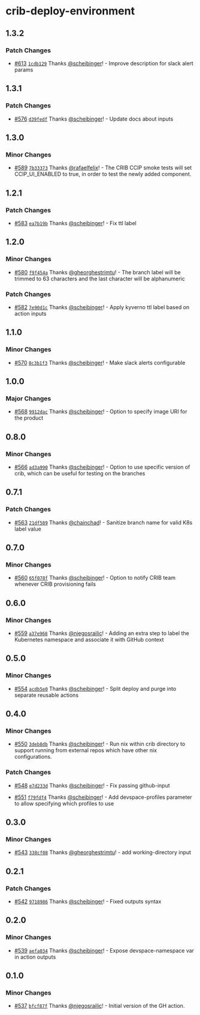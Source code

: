 # crib-deploy-environment

## 1.3.2

### Patch Changes

- [#613](https://github.com/smartcontractkit/.github/pull/613)
  [`1cdb129`](https://github.com/smartcontractkit/.github/commit/1cdb12962cf96632b2fb43d11fd07d077478e232)
  Thanks [@scheibinger](https://github.com/scheibinger)! - Improve description
  for slack alert params

## 1.3.1

### Patch Changes

- [#576](https://github.com/smartcontractkit/.github/pull/576)
  [`d39fedf`](https://github.com/smartcontractkit/.github/commit/d39fedfcf36a7c8aa5d357ce1e75e33edbe1c2f4)
  Thanks [@scheibinger](https://github.com/scheibinger)! - Update docs about
  inputs

## 1.3.0

### Minor Changes

- [#589](https://github.com/smartcontractkit/.github/pull/589)
  [`7b33373`](https://github.com/smartcontractkit/.github/commit/7b33373b05314e8969a103c072f907c07213ba16)
  Thanks [@rafaelfelix](https://github.com/rafaelfelix)! - The CRIB CCIP smoke
  tests will set CCIP_UI_ENABLED to true, in order to test the newly added
  component.

## 1.2.1

### Patch Changes

- [#583](https://github.com/smartcontractkit/.github/pull/583)
  [`ea7b19b`](https://github.com/smartcontractkit/.github/commit/ea7b19b74d9361112b66685d5d3fb19d9f790b04)
  Thanks [@scheibinger](https://github.com/scheibinger)! - Fix ttl label

## 1.2.0

### Minor Changes

- [#580](https://github.com/smartcontractkit/.github/pull/580)
  [`f9f454a`](https://github.com/smartcontractkit/.github/commit/f9f454aa08c7a91e64d113220c28f12ffbcde236)
  Thanks [@gheorghestrimtu](https://github.com/gheorghestrimtu)! - The branch
  label will be trimmed to 63 characters and the last character will be
  alphanumeric

### Patch Changes

- [#582](https://github.com/smartcontractkit/.github/pull/582)
  [`7e90d1c`](https://github.com/smartcontractkit/.github/commit/7e90d1c92b0993f0fb5882b3baad8b917ae2e92b)
  Thanks [@scheibinger](https://github.com/scheibinger)! - Apply kyverno ttl
  label based on action inputs

## 1.1.0

### Minor Changes

- [#570](https://github.com/smartcontractkit/.github/pull/570)
  [`8c3b1f3`](https://github.com/smartcontractkit/.github/commit/8c3b1f3d4e7ea113eb1bdb03abfb939d12385ab8)
  Thanks [@scheibinger](https://github.com/scheibinger)! - Make slack alerts
  configurable

## 1.0.0

### Major Changes

- [#568](https://github.com/smartcontractkit/.github/pull/568)
  [`9912dac`](https://github.com/smartcontractkit/.github/commit/9912dac3b0b2fdd352049f1a49e7fa0101ad4b19)
  Thanks [@scheibinger](https://github.com/scheibinger)! - Option to specify
  image URI for the product

## 0.8.0

### Minor Changes

- [#566](https://github.com/smartcontractkit/.github/pull/566)
  [`ad3a990`](https://github.com/smartcontractkit/.github/commit/ad3a99081859689be328de096901577329970ee6)
  Thanks [@scheibinger](https://github.com/scheibinger)! - Option to use
  specific version of crib, which can be useful for testing on the branches

## 0.7.1

### Patch Changes

- [#563](https://github.com/smartcontractkit/.github/pull/563)
  [`21df589`](https://github.com/smartcontractkit/.github/commit/21df589fcb13a6fea70278e1a9c42eb4948770b2)
  Thanks [@chainchad](https://github.com/chainchad)! - Sanitize branch name for
  valid K8s label value

## 0.7.0

### Minor Changes

- [#560](https://github.com/smartcontractkit/.github/pull/560)
  [`65f078f`](https://github.com/smartcontractkit/.github/commit/65f078f61ad5896468e2241c4a7e25e4c3052e28)
  Thanks [@scheibinger](https://github.com/scheibinger)! - Option to notify CRIB
  team whenever CRIB provisioning fails

## 0.6.0

### Minor Changes

- [#559](https://github.com/smartcontractkit/.github/pull/559)
  [`a37e968`](https://github.com/smartcontractkit/.github/commit/a37e96841ef11ced0c940f2b038e794850336fcb)
  Thanks [@njegosrailic](https://github.com/njegosrailic)! - Adding an extra
  step to label the Kubernetes namespace and associate it with GitHub context

## 0.5.0

### Minor Changes

- [#554](https://github.com/smartcontractkit/.github/pull/554)
  [`acdb5e0`](https://github.com/smartcontractkit/.github/commit/acdb5e0748da24cfb1910e0a35dab3658cc45eeb)
  Thanks [@scheibinger](https://github.com/scheibinger)! - Split deploy and
  purge into separate reusable actions

## 0.4.0

### Minor Changes

- [#550](https://github.com/smartcontractkit/.github/pull/550)
  [`3deb8db`](https://github.com/smartcontractkit/.github/commit/3deb8db9f687eee0678d2411ef40074078173e9a)
  Thanks [@scheibinger](https://github.com/scheibinger)! - Run nix within crib
  directory to support running from external repos which have other nix
  configurations.

### Patch Changes

- [#548](https://github.com/smartcontractkit/.github/pull/548)
  [`e7d233d`](https://github.com/smartcontractkit/.github/commit/e7d233d347b32356c127cfff6c7a59922ccf66f6)
  Thanks [@scheibinger](https://github.com/scheibinger)! - Fix passing
  github-input

- [#551](https://github.com/smartcontractkit/.github/pull/551)
  [`f79fdf4`](https://github.com/smartcontractkit/.github/commit/f79fdf44c23ed34e9f04823051bd53e7314f275e)
  Thanks [@scheibinger](https://github.com/scheibinger)! - Add devspace-profiles
  parameter to allow specifying which profiles to use

## 0.3.0

### Minor Changes

- [#543](https://github.com/smartcontractkit/.github/pull/543)
  [`338cf08`](https://github.com/smartcontractkit/.github/commit/338cf0821b7459a46b80b67a73ecaffdd12dee26)
  Thanks [@gheorghestrimtu](https://github.com/gheorghestrimtu)! - add
  working-directory input

## 0.2.1

### Patch Changes

- [#542](https://github.com/smartcontractkit/.github/pull/542)
  [`9718986`](https://github.com/smartcontractkit/.github/commit/97189867f98215d065a30cd43f44c8711fbafdec)
  Thanks [@scheibinger](https://github.com/scheibinger)! - Fixed outputs syntax

## 0.2.0

### Minor Changes

- [#539](https://github.com/smartcontractkit/.github/pull/539)
  [`aefa034`](https://github.com/smartcontractkit/.github/commit/aefa034ba9c8f52e2fd276625f21d67d4a4bb1ff)
  Thanks [@scheibinger](https://github.com/scheibinger)! - Expose
  devspace-namespace var in action outputs

## 0.1.0

### Minor Changes

- [#537](https://github.com/smartcontractkit/.github/pull/537)
  [`bfcf87f`](https://github.com/smartcontractkit/.github/commit/bfcf87fa7acb19ec4fe50ec4c67bd415ae342390)
  Thanks [@njegosrailic](https://github.com/njegosrailic)! - Initial version of
  the GH action.

